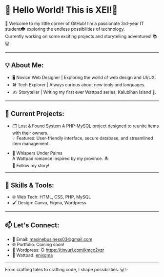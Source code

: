 # 👋 Hello World! This is XEI!🌟

🌴 Welcome to my little corner of GitHub! 
I’m a passionate 3rd-year IT student🎓 exploring the endless possibilities of technology.  
Currently working on some exciting projects and storytelling adventures! 📚💻

---

## 💡 About Me:
- 🖥️ Novice Web Designer | Exploring the world of web design and UI/UX.
- 🛠️ Tech Explorer | Always curious about new tools and languages.
- ✍️ Storyteller | Writing my first ever  Wattpad series, Kalubihan Island 🌴.

---

## 🌟 Current Projects:
- 🗂️ Lost & Found System
  A PHP-MySQL project designed to reunite items with their owners.  
  💡 Features: User-friendly interface, secure database, and streamlined item management.

- 📖 Whispers Under Palms  
  A Wattpad romance inspired by my province. 🏝️  
  📝 Follow my story!

---

## 🚀 Skills & Tools:
- 🌐 Web Tech: HTML, CSS, PHP, MySQL  
- 🖌️ Design: Canva, Figma, Wordpress  

---

## 📫 Let's Connect:
- 📧 Email: maxinebusiness03@gmail.com  
- 🌐 Portfolio: Coming soon!
- 📝 Wordpress:
  ○ https://tinyurl.com/kmcx2vzr
- 💌 Wattpad: [enixgma](https://www.wattpad.com/user/enixgma)

---

From crafting tales to crafting code, I shape possibilities. 💻✨
